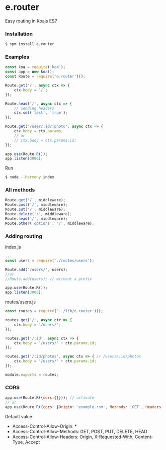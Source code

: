 # e.router
Easy routing in Koajs ES7

### Installation
~~~sh
$ npm install e.router
~~~

### Examples
~~~javascript
const koa = require('koa');
const app = new koa();
const Route = require('e.router')();

Route.get('/', async ctx => {
    ctx.body = '/';
});

Route.head('/', async ctx => {
    // Sending headers
    ctx.set('test', 'true');
});

Route.get('/user/:id/:photo', async ctx => {
    ctx.body = ctx.params;
    // or 
    // ctx.body = ctx.params.id;
});

app.use(Route.R());
app.listen(3000);
~~~

Run

~~~sh
$ node --harmony index
~~~

### All methods
~~~javascript
Route.get('/', middleware);
Route.post('/', middleware);
Route.put('/', middleware);
Route.delete('/', middleware);
Route.head('/', middleware);
Route.other('options', '/', middleware);
~~~

### Adding routing

index.js

~~~javascript
...
const users = require('./routes/users');

Route.add('/users/', users);
//or
//Route.add(users); // without a prefix

app.use(Route.R());
app.listen(3000);
~~~

routes/users.js

~~~javascript
const routes = require('../lib/e.router')();

routes.get('/', async ctx => {
    ctx.body = '/users/';
});

routes.get('/:id', async ctx => {
    ctx.body = '/users/' + ctx.params.id;
});

routes.get('/:id/photos', async ctx => { // /users/:id/photos
    ctx.body = '/users/' + ctx.params.id;
});

module.exports = routes;
~~~

### CORS
~~~javascript
app.use(Route.R({cors:{}})); // activate
// or
app.use(Route.R({cors: {Origin: 'example.com', Methods: 'GET', Headers: 'Origin'}}));
~~~

Default value
- Access-Control-Allow-Origin: *
- Access-Control-Allow-Methods: GET, POST, PUT, DELETE, HEAD
- Access-Control-Allow-Headers: Origin, X-Requested-With, Content-Type, Accept
